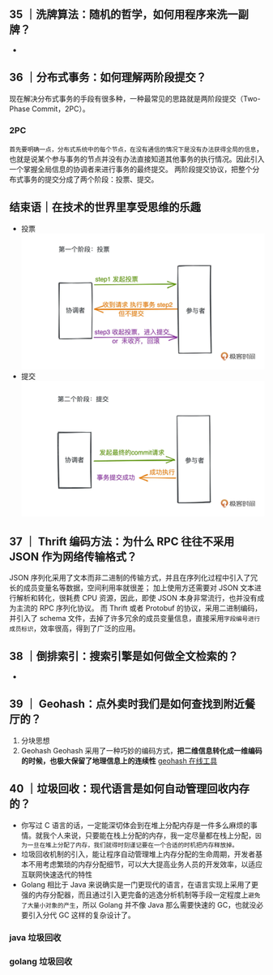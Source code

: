 ## 35 ｜洗牌算法：随机的哲学，如何用程序来洗一副牌？

-

## 36 ｜分布式事务：如何理解两阶段提交？

现在解决分布式事务的手段有很多种，一种最常见的思路就是两阶段提交（Two-Phase Commit，2PC）。

### 2PC

`首先要明确一点，分布式系统中的每个节点，在没有通信的情况下是没有办法获得全局的信息`，也就是说某个参与事务的节点并没有办法直接知道其他事务的执行情况。因此引入一个掌握全局信息的协调者来进行事务的最终提交。
两阶段提交协议，把整个分布式事务的提交分成了两个阶段：投票、提交。

## 结束语｜在技术的世界里享受思维的乐趣

- 投票
  ![alt text](image-20.png)
- 提交
  ![alt text](image-21.png)

## 37 ｜ Thrift 编码方法：为什么 RPC 往往不采用 JSON 作为网络传输格式？

JSON 序列化采用了文本而非二进制的传输方式，并且在序列化过程中引入了冗长的成员变量名等数据，空间利用率就很差；
加上使用方还需要对 JSON 文本进行解析和转化，很耗费 CPU 资源，因此，即使 JSON 本身非常流行，也并没有成为主流的 RPC 序列化协议。
而 Thrift 或者 Protobuf 的协议，采用二进制编码，并引入了 schema 文件，去掉了许多冗余的成员变量信息，直接采用`字段编号进行成员标识`，效率很高，得到了广泛的应用。

## 38 ｜倒排索引：搜索引擎是如何做全文检索的？

-

## 39 ｜ Geohash：点外卖时我们是如何查找到附近餐厅的？

1. 分块思想
2. Geohash
   Geohash 采用了一种巧妙的编码方式，**把二维信息转化成一维编码的时候，也极大保留了地理信息上的连续性**
   [geohash 在线工具](https://csxgame.top/#/)

## 40 ｜垃圾回收：现代语言是如何自动管理回收内存的？

- 你写过 C 语言的话，一定能深切体会到在堆上分配内存是一件多么麻烦的事情。就我个人来说，只要能在栈上分配的内存，我一定尽量都在栈上分配，`因为一旦在堆上分配了内存，我们就得时刻谨记要在一个合适的时机把内存释放掉。`
- 垃圾回收机制的引入，能让程序自动管理堆上内存分配的生命周期，开发者基本不用考虑繁琐的内存分配细节，可以大大提高业务人员的开发效率，以适应互联网快速迭代的特性
- Golang 相比于 Java 来说确实是一门更现代的语言，在语言实现上采用了更强的内存分配器，而且通过引入更完备的逃逸分析机制等手段一定程度上`避免了大量小对象的产生`，所以 Golang 并不像 Java 那么需要快速的 GC，也就没必要引入分代 GC 这样的复杂设计了。

### java 垃圾回收

### golang 垃圾回收
